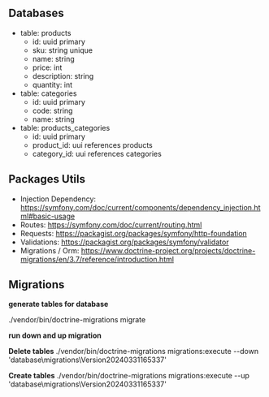 ## Databases
- table: products
    - id: uuid primary
    - sku: string unique
    - name: string
    - price: int
    - description: string
    - quantity: int
- table: categories
    - id: uuid primary
    - code: string
    - name: string
- table: products_categories
    - id: uuid primary
    - product_id: uui references products
    - category_id: uui references categories

## Packages Utils

- Injection Dependency: https://symfony.com/doc/current/components/dependency_injection.html#basic-usage
- Routes: https://symfony.com/doc/current/routing.html
- Requests: https://packagist.org/packages/symfony/http-foundation
- Validations: https://packagist.org/packages/symfony/validator
- Migrations / Orm: https://www.doctrine-project.org/projects/doctrine-migrations/en/3.7/reference/introduction.html

## Migrations

**generate tables for database**

./vendor/bin/doctrine-migrations migrate

**run down and up migration**

**Delete tables**
./vendor/bin/doctrine-migrations migrations:execute --down 'database\migrations\Version20240331165337'

**Create tables**
./vendor/bin/doctrine-migrations migrations:execute --up 'database\migrations\Version20240331165337'